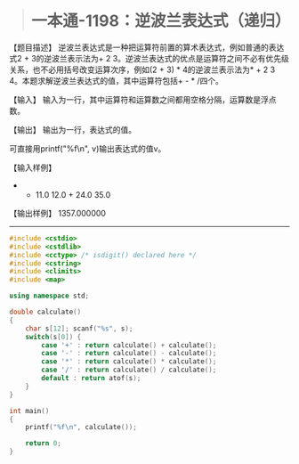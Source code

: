 > # 一本通-1198：逆波兰表达式（递归）

【题目描述】
逆波兰表达式是一种把运算符前置的算术表达式，例如普通的表达式2 + 3的逆波兰表示法为+ 2 3。逆波兰表达式的优点是运算符之间不必有优先级关系，也不必用括号改变运算次序，例如(2 + 3) * 4的逆波兰表示法为* + 2 3 4。本题求解逆波兰表达式的值，其中运算符包括+ - * /四个。

【输入】
输入为一行，其中运算符和运算数之间都用空格分隔，运算数是浮点数。

【输出】
输出为一行，表达式的值。

可直接用printf("%f\n", v)输出表达式的值v。

【输入样例】
* + 11.0 12.0 + 24.0 35.0

【输出样例】
1357.000000

------

```c++
#include <cstdio>
#include <cstdlib>
#include <cctype> /* isdigit() declared here */
#include <cstring>
#include <climits>
#include <map>

using namespace std;

double calculate()
{
    char s[12]; scanf("%s", s);
    switch(s[0]) {
        case '+' : return calculate() + calculate();
        case '-' : return calculate() - calculate();
        case '*' : return calculate() * calculate();
        case '/' : return calculate() / calculate();
        default : return atof(s);
    }
}

int main()
{
    printf("%f\n", calculate());

    return 0;
}
```

